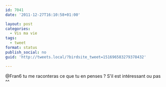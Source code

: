```yaml
---
id: 7041
date: '2011-12-27T16:10:58+01:00'

layout: post
categories:
  - Vis ma vie
tags:
  - tweet
format: status
publish_social: no
guid: 'http://tweets.local/?birdsite_tweet=151696583279378432'

---
```


@Fran6 tu me raconteras ce que tu en penses ? S’il est intéressant ou pas ^^